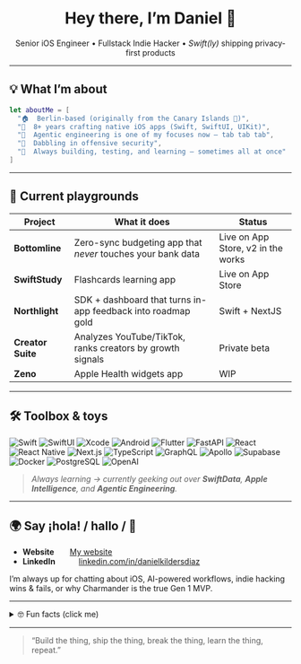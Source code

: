 <!-- Profile README – drop straight into your `README.md` -->

<h1 align="center">Hey there, I’m Daniel 👋</h1>

<p align="center">
  Senior iOS Engineer • Fullstack Indie Hacker • <em>Swift(ly)</em> shipping privacy-first products
</p>

---

## 💡 What I’m about

```swift
let aboutMe = [
  "🏠  Berlin-based (originally from the Canary Islands 🌴)",
  "📱  8+ years crafting native iOS apps (Swift, SwiftUI, UIKit)",
  "🤖  Agentic engineering is one of my focuses now — tab tab tab",
  "🔐  Dabbling in offensive security",
  "🎯  Always building, testing, and learning — sometimes all at once"
]
```

---

## 🚀 Current playgrounds

| Project | What it does | Status |
|---------|--------------|--------|
| **Bottomline** | Zero-sync budgeting app that *never* touches your bank data | Live on App Store, v2 in the works |
| **SwiftStudy** | Flashcards learning app | Live on App Store |
| **Northlight** | SDK + dashboard that turns in-app feedback into roadmap gold | Swift + NextJS |
| **Creator Suite** | Analyzes YouTube/TikTok, ranks creators by growth signals | Private beta |
| **Zeno** | Apple Health widgets app | WIP |

---

## 🛠️ Toolbox & toys

![Swift](https://img.shields.io/badge/-Swift-F54A2B?logo=swift&logoColor=white)
![SwiftUI](https://img.shields.io/badge/-SwiftUI-0D1117?logo=apple&logoColor=white)
![Xcode](https://img.shields.io/badge/-Xcode-1575F9?logo=xcode&logoColor=white)
![Android](https://img.shields.io/badge/-Kotlin-3DDC84?logo=kotlin&logoColor=white)
![Flutter](https://img.shields.io/badge/-Flutter-02569B?logo=flutter&logoColor=white)
![FastAPI](https://img.shields.io/badge/-FastAPI-009688?logo=fastapi&logoColor=white)
![React](https://img.shields.io/badge/-React-61DAFB?logo=react&logoColor=black)
![React Native](https://img.shields.io/badge/-React_Native-61DAFB?logo=react&logoColor=black)
![Next.js](https://img.shields.io/badge/-Next.js-000000?logo=next.js&logoColor=white)
![TypeScript](https://img.shields.io/badge/-TypeScript-3178C6?logo=typescript&logoColor=white)
![GraphQL](https://img.shields.io/badge/-GraphQL-E10098?logo=graphql&logoColor=white)
![Apollo](https://img.shields.io/badge/-Apollo-311C87?logo=apollo-graphql&logoColor=white)
![Supabase](https://img.shields.io/badge/-Supabase-3ECF8E?logo=supabase&logoColor=white)
![Docker](https://img.shields.io/badge/-Docker-2496ED?logo=docker&logoColor=white)
![PostgreSQL](https://img.shields.io/badge/-PostgreSQL-4169E1?logo=postgresql&logoColor=white)
![OpenAI](https://img.shields.io/badge/-OpenAI-412991?logo=openai&logoColor=white)

> *Always learning → currently geeking out over **SwiftData**, **Apple Intelligence**, and **Agentic Engineering**.*

---

## 🌍 Say ¡hola! / hallo / 👋

- **Website**  [My website](https://danielkilders.com)
- **LinkedIn**   [linkedin.com/in/danielkildersdiaz](https://www.linkedin.com/in/danielkildersdiaz/)

I’m always up for chatting about iOS, AI-powered workflows, indie hacking wins & fails, or why Charmander is the true Gen 1 MVP.

---

<details>
<summary>🤓 Fun facts (click me)</summary>

💪 I made a full comeback at the gym after a hernia, core training is now my specialty    
🚴 Biking is my cardio of choice, bonus if there’s a good podcast in my ears    
☕ Coffee flows through me. I brew with a V60 but flirt with flat whites    
📚 I’m always halfway through a fantasy novel and a business book at the same time    
🧠 I once debugged an iOS crash in my sleep and woke up to test the fix   
💡 My bookmarks folder is 90% obscure repos I swear I’ll use someday  
🕹 I’ve caught every single Pokémon in Pokémon Yellow because of course I did

</details>

---

> “Build the thing, ship the thing, break the thing, learn the thing, repeat.”

